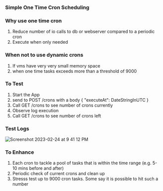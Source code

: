 ### Simple One Time Cron Scheduling

### Why use one time cron

1. Reduce number of io calls to db or webserver compared to a periodic cron
2. Execute when only needed

### When not to use dynamic crons

1. If vms have very very small memory space
2. when one time tasks exceeds more than a threshold of 9000

### To Test

1. Start the App
2. send to POST /crons with a body { "executeAt": DateStringInUTC }
4. Call GET /crons to see number of crons currently
3. Observe log execution
4. Call GET /crons to see number of crons left

### Test Logs

![Screenshot 2023-02-24 at 9 41 12 PM](https://user-images.githubusercontent.com/23375702/221194781-5252e29c-ba00-4135-ab0f-ab70b1745372.png)

### To Enhance
1. Each cron to tackle a pool of tasks that is within the time range (e.g. 5-10 mins before and after)
2. Periodic check of current crons and clean up
3. Stresss test up to 9000 cron tasks. Some say it is possible to hit such a number

